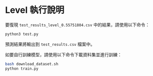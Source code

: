 # Level 執行說明

要復現 `test_results_level_0.55751804.csv` 中的結果，請使用以下命令：

```bash
python3 test.py
```

預測結果將輸出到 `test_results.csv` 檔案中。

如要自行訓練模型，請使用以下命令下載資料集並進行訓練：

```bash
bash download_dataset.sh
python train.py
```